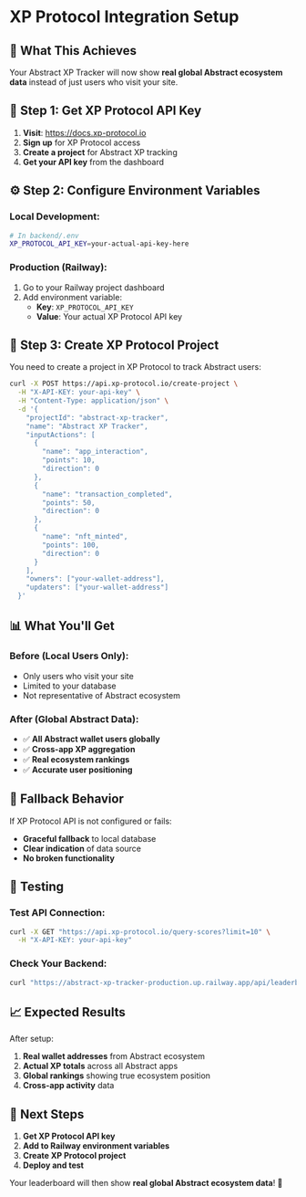# XP Protocol Integration Setup

## 🎯 **What This Achieves**

Your Abstract XP Tracker will now show **real global Abstract ecosystem data** instead of just users who visit your site.

## 🔑 **Step 1: Get XP Protocol API Key**

1. **Visit**: https://docs.xp-protocol.io
2. **Sign up** for XP Protocol access
3. **Create a project** for Abstract XP tracking
4. **Get your API key** from the dashboard

## ⚙️ **Step 2: Configure Environment Variables**

### **Local Development:**
```bash
# In backend/.env
XP_PROTOCOL_API_KEY=your-actual-api-key-here
```

### **Production (Railway):**
1. Go to your Railway project dashboard
2. Add environment variable:
   - **Key**: `XP_PROTOCOL_API_KEY`
   - **Value**: Your actual XP Protocol API key

## 🚀 **Step 3: Create XP Protocol Project**

You need to create a project in XP Protocol to track Abstract users:

```bash
curl -X POST https://api.xp-protocol.io/create-project \
  -H "X-API-KEY: your-api-key" \
  -H "Content-Type: application/json" \
  -d '{
    "projectId": "abstract-xp-tracker",
    "name": "Abstract XP Tracker",
    "inputActions": [
      {
        "name": "app_interaction",
        "points": 10,
        "direction": 0
      },
      {
        "name": "transaction_completed",
        "points": 50,
        "direction": 0
      },
      {
        "name": "nft_minted",
        "points": 100,
        "direction": 0
      }
    ],
    "owners": ["your-wallet-address"],
    "updaters": ["your-wallet-address"]
  }'
```

## 📊 **What You'll Get**

### **Before (Local Users Only):**
- Only users who visit your site
- Limited to your database
- Not representative of Abstract ecosystem

### **After (Global Abstract Data):**
- ✅ **All Abstract wallet users globally**
- ✅ **Cross-app XP aggregation**
- ✅ **Real ecosystem rankings**
- ✅ **Accurate user positioning**

## 🔄 **Fallback Behavior**

If XP Protocol API is not configured or fails:
- **Graceful fallback** to local database
- **Clear indication** of data source
- **No broken functionality**

## 🧪 **Testing**

### **Test API Connection:**
```bash
curl -X GET "https://api.xp-protocol.io/query-scores?limit=10" \
  -H "X-API-KEY: your-api-key"
```

### **Check Your Backend:**
```bash
curl "https://abstract-xp-tracker-production.up.railway.app/api/leaderboard/global?limit=10"
```

## 📈 **Expected Results**

After setup:
1. **Real wallet addresses** from Abstract ecosystem
2. **Actual XP totals** across all Abstract apps
3. **Global rankings** showing true ecosystem position
4. **Cross-app activity** data

## 🎯 **Next Steps**

1. **Get XP Protocol API key**
2. **Add to Railway environment variables**
3. **Create XP Protocol project**
4. **Deploy and test**

Your leaderboard will then show **real global Abstract ecosystem data**! 🚀
